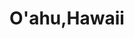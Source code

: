 ---
layout: photo_set
title: O'ahu,Hawaii
permalink: /hawaii/
description: "hawaii."

photos:
    set: hawaii
    size: 6
---